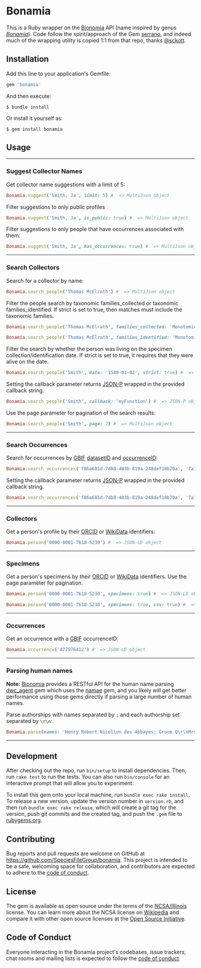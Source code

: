 # Bonamia

This is a Ruby wrapper on the [Bionomia](https://bionomia.net) API (name inspired by genus *[Bonamia](https://en.wikipedia.org/wiki/Bonamia)*). Code follow the spirit/approach of the Gem [serrano](https://github.com/sckott/serrano), and indeed much of the wrapping utility is copied 1:1 from that repo, thanks [@sckott](https://github.com/sckott).

## Installation

Add this line to your application's Gemfile:

```ruby
gem 'bonamia'
```

And then execute:

    $ bundle install

Or install it yourself as:

    $ gem install bonamia

## Usage


---
### Suggest Collector Names
Get collector name suggestions with a limit of 5:
```ruby
Bonamia.suggest('Smith, Ja', limit: 5) #  => MultiJson object
```
Filter suggestions to only public profiles
```ruby
Bonamia.suggest('Smith, Ja', is_public: true) #  => MultiJson object
```
Filter suggestions to only people that have occurrences associated with them:
```ruby
Bonamia.suggest('Smith, Ja', has_occurrences: true) #  => MultiJson object
```

---
### Search Collectors
Search for a collector by name:
```ruby
Bonamia.search_people('Thomas McElrath') #  => MultiJson object
```

Filter the people search by taxonomic families_collected or taxonomic families_identified. If strict is set to true, then matches must include the taxonomic families.
```ruby
Bonamia.search_people('Thomas McElrath', families_collected: 'Monotomidae', strict: true) #  => MultiJson object
```
```ruby
Bonamia.search_people('Thomas McElrath', families_identified: 'Monotomidae', strict: true) #  => MultiJson object
```

Filter the search by whether the person was living on the specimen collection/identification date. If strict is set to true, it requires that they were alive on the date.
```ruby
Bonamia.search_people('Smith', date: '1580-01-02', strict: true) #  => MultiJson object
```

Setting the callback parameter returns [JSON-P](https://en.wikipedia.org/wiki/JSONP) wrapped in the provided callback string.
```ruby
Bonamia.search_people('Smith', callback: 'myFunction') #  => JSON-P object
```

Use the page parameter for pagination of the search results:
```ruby
Bonamia.search_people('Smith', page: 2) #  => MultiJson object
```

---
### Search Occurrences
Search for occurrences by [GBIF](https://gbif.org) [datasetID](https://www.gbif.org/dataset/f86a681d-7db8-483b-819a-248def18b70a) and [occurrenceID](https://www.gbif.org/occurrence/1804069383):
```ruby
Bonamia.search_occurrences('f86a681d-7db8-483b-819a-248def18b70a', '7a1daa39-8d7c-d7c4-968f-799d58b3c7b0') #  => MultiJson object
```
Setting the callback parameter returns [JSON-P](https://en.wikipedia.org/wiki/JSONP) wrapped in the provided callback string.
```ruby
Bonamia.search_occurrences('f86a681d-7db8-483b-819a-248def18b70a', '7a1daa39-8d7c-d7c4-968f-799d58b3c7b0', callback: 'myFunction') #  => JSON-P object
```

---
### Collectors
Get a person's profile by their [ORCID](https://orcid.org/) or [WikiData](https://wikidata.org) identifiers:
```ruby
Bonamia.person('0000-0001-7618-5230') #  => JSON-LD object
```
---
### Specimens
Get a person's specimens by their [ORCID](https://orcid.org/) or [WikiData](https://wikidata.org) identifiers. Use the page parameter for pagination.
```ruby
Bonamia.person('0000-0001-7618-5230', specimens: true) #  => JSON-LD object
```

```ruby
Bonamia.person('0000-0001-7618-5230', specimens: true, csv: true) #  => comma-separated values
```
---
### Occurrences
Get an occurrence with a [GBIF](https://www.gbif.org/occurrence/search) occurrenceID:
```ruby
Bonamia.occurrence('477976412') #  => JSON-LD object
```
---
### Parsing human names
**Note:** [Bionomia](https://bionomia.net) provides a RESTful API for the human name parsing [dwc_agent](https://rubygems.org/gems/dwc_agent) gem which uses the [namae](https://rubygems.org/gems/namae) gem, and you likely will get better performance using those gems directly if parsing a large number of human names.

Parse authorships with names separated by `;` and each authorship set separated by `\r\n`:
```ruby
Bonamia.parse(names: 'Henry Robert Nicollon des Abbayes; Groom Q\r\nMrs. John Errol Chandos Aberdeen') #  => MultiJson object
```

---

## Development

After checking out the repo, run `bin/setup` to install dependencies. Then, run `rake test` to run the tests. You can also run `bin/console` for an interactive prompt that will allow you to experiment.

To install this gem onto your local machine, run `bundle exec rake install`. To release a new version, update the version number in `version.rb`, and then run `bundle exec rake release`, which will create a git tag for the version, push git commits and the created tag, and push the `.gem` file to [rubygems.org](https://rubygems.org).

## Contributing

Bug reports and pull requests are welcome on GitHub at https://github.com/SpeciesFileGroup/bonamia. This project is intended to be a safe, welcoming space for collaboration, and contributors are expected to adhere to the [code of conduct](https://github.com/SpeciesFileGroup/bonamia/blob/main/CODE_OF_CONDUCT.md).

## License

The gem is available as open source under the terms of the [NCSA/Illinois](https://github.com/SpeciesFileGroup/bonamia/blob/main/LICENSE.txt) license. You can learn more about the NCSA license on [Wikipedia](https://en.wikipedia.org/wiki/University_of_Illinois/NCSA_Open_Source_License) and compare it with other open source licenses at the [Open Source Initiative](https://opensource.org/license/uoi-ncsa-php/).

## Code of Conduct

Everyone interacting in the Bonamia project's codebases, issue trackers, chat rooms and mailing lists is expected to follow the [code of conduct](https://github.com/SpeciesFileGroup/bonamia/blob/main/CODE_OF_CONDUCT.md).
